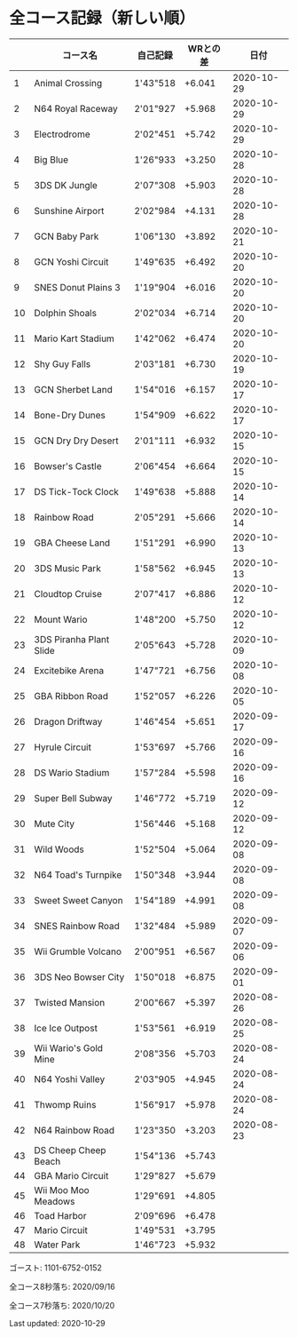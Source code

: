 # 全コース記録（新しい順）

||コース名|自己記録|WRとの差|日付
|--|--|--|--|--|
|1|Animal Crossing|1'43"518|+6.041|2020-10-29|
|2|N64 Royal Raceway|2'01"927|+5.968|2020-10-29|
|3|Electrodrome|2'02"451|+5.742|2020-10-29|
|4|Big Blue|1'26"933|+3.250|2020-10-28|
|5|3DS DK Jungle|2'07"308|+5.903|2020-10-28|
|6|Sunshine Airport|2'02"984|+4.131|2020-10-28|
|7|GCN Baby Park|1'06"130|+3.892|2020-10-21|
|8|GCN Yoshi Circuit|1'49"635|+6.492|2020-10-20|
|9|SNES Donut Plains 3|1'19"904|+6.016|2020-10-20|
|10|Dolphin Shoals|2'02"034|+6.714|2020-10-20|
|11|Mario Kart Stadium|1'42"062|+6.474|2020-10-20|
|12|Shy Guy Falls|2'03"181|+6.730|2020-10-19|
|13|GCN Sherbet Land|1'54"016|+6.157|2020-10-17|
|14|Bone-Dry Dunes|1'54"909|+6.622|2020-10-17|
|15|GCN Dry Dry Desert|2'01"111|+6.932|2020-10-15|
|16|Bowser's Castle|2'06"454|+6.664|2020-10-15|
|17|DS Tick-Tock Clock|1'49"638|+5.888|2020-10-14|
|18|Rainbow Road|2'05"291|+5.666|2020-10-14|
|19|GBA Cheese Land|1'51"291|+6.990|2020-10-13|
|20|3DS Music Park|1'58"562|+6.945|2020-10-13|
|21|Cloudtop Cruise|2'07"417|+6.886|2020-10-12|
|22|Mount Wario|1'48"200|+5.750|2020-10-12|
|23|3DS Piranha Plant Slide|2'05"643|+5.728|2020-10-09|
|24|Excitebike Arena|1'47"721|+6.756|2020-10-08|
|25|GBA Ribbon Road|1'52"057|+6.226|2020-10-05|
|26|Dragon Driftway|1'46"454|+5.651|2020-09-17|
|27|Hyrule Circuit|1'53"697|+5.766|2020-09-16|
|28|DS Wario Stadium|1'57"284|+5.598|2020-09-16|
|29|Super Bell Subway|1'46"772|+5.719|2020-09-12|
|30|Mute City|1'56"446|+5.168|2020-09-12|
|31|Wild Woods|1'52"504|+5.064|2020-09-08|
|32|N64 Toad's Turnpike|1'50"348|+3.944|2020-09-08|
|33|Sweet Sweet Canyon|1'54"189|+4.991|2020-09-08|
|34|SNES Rainbow Road|1'32"484|+5.989|2020-09-07|
|35|Wii Grumble Volcano|2'00"951|+6.567|2020-09-06|
|36|3DS Neo Bowser City|1'50"018|+6.875|2020-09-01|
|37|Twisted Mansion|2'00"667|+5.397|2020-08-26|
|38|Ice Ice Outpost|1'53"561|+6.919|2020-08-25|
|39|Wii Wario's Gold Mine|2'08"356|+5.703|2020-08-24|
|40|N64 Yoshi Valley|2'03"905|+4.945|2020-08-24|
|41|Thwomp Ruins|1'56"917|+5.978|2020-08-24|
|42|N64 Rainbow Road|1'23"350|+3.203|2020-08-23|
|43|DS Cheep Cheep Beach|1'54"136|+5.743||
|44|GBA Mario Circuit|1'29"827|+5.679||
|45|Wii Moo Moo Meadows|1'29"691|+4.805||
|46|Toad Harbor|2'09"696|+6.478||
|47|Mario Circuit|1'49"531|+3.795||
|48|Water Park|1'46"723|+5.932||

ゴースト: 1101-6752-0152

全コース8秒落ち: 2020/09/16

全コース7秒落ち: 2020/10/20

Last updated: 2020-10-29
